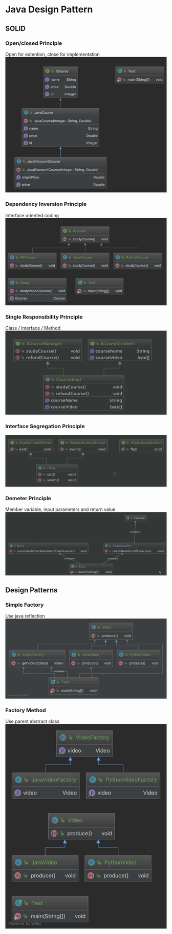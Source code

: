 # Java Design Pattern
## SOLID
### Open/closed Principle
Open for extention, close for implementation
![](https://github.com/yuhaolu1994/java-design-pattern-practice/blob/master/src/main/resources/art/open-close.png)
### Dependency Inversion Principle
Interface oriented coding
![](https://github.com/yuhaolu1994/java-design-pattern-practice/blob/master/src/main/resources/art/dependency-inversion.png)
### Single Responsibility Principle
Class / Interface / Method
![](https://github.com/yuhaolu1994/java-design-pattern-practice/blob/master/src/main/resources/art/single-responsibility.png)
### Interface Segregation Principle
![](https://github.com/yuhaolu1994/java-design-pattern-practice/blob/master/src/main/resources/art/interface-segregation.png)
### Demeter Principle
Member variable, input parameters and return value
![](https://github.com/yuhaolu1994/java-design-pattern-practice/blob/master/src/main/resources/art/demeter.png)
## Design Patterns
### Simple Factory
Use java reflection
![](https://github.com/yuhaolu1994/java-design-pattern-practice/blob/master/src/main/resources/art/simplefactory.png)
### Factory Method
Use parent abstract class
![](https://github.com/yuhaolu1994/java-design-pattern-practice/blob/master/src/main/resources/art/factorymethod.png)
